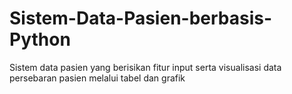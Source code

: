 # Sistem-Data-Pasien-berbasis-Python
Sistem data pasien yang berisikan fitur input serta visualisasi data persebaran pasien melalui tabel dan grafik

